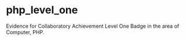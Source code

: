# php_level_one
Evidence for Collaboratory Achievement Level One Badge in the area of Computer, PHP.
